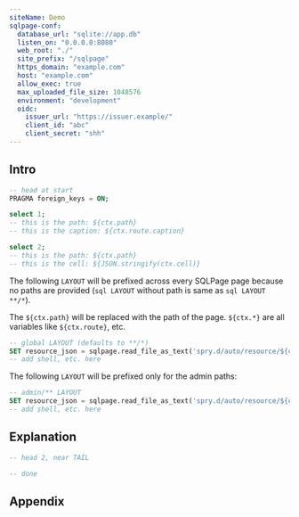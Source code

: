 ```yaml
---
siteName: Demo
sqlpage-conf:
  database_url: "sqlite://app.db"
  listen_on: "0.0.0.0:8080"
  web_root: "./"
  site_prefix: "/sqlpage"
  https_domain: "example.com"
  host: "example.com"
  allow_exec: true
  max_uploaded_file_size: 1048576
  environment: "development"
  oidc:
    issuer_url: "https://issuer.example/"
    client_id: "abc"
    client_secret: "shh"
---
```


## Intro

```sql HEAD
-- head at start
PRAGMA foreign_keys = ON;
```

```sql admin/index.sql { route: { caption: "test" } }
select 1;
-- this is the path: ${ctx.path}
-- this is the caption: ${ctx.route.caption}
```

```sql users/list.sql
select 2;
-- this is the path: ${ctx.path}
-- this is the cell: ${JSON.stringify(ctx.cell)}
```

The following `LAYOUT` will be prefixed across every SQLPage page because no
paths are provided (`sql LAYOUT` without path is same as `sql LAYOUT **/*`).

The `${ctx.path}` will be replaced with the path of the page. `${ctx.*}` are all
variables like `${ctx.route}`, etc.

```sql LAYOUT
-- global LAYOUT (defaults to **/*)
SET resource_json = sqlpage.read_file_as_text('spry.d/auto/resource/${ctx.path}.auto.json');
-- add shell, etc. here
```

The following `LAYOUT` will be prefixed only for the admin paths:

```sql LAYOUT admin/**
-- admin/** LAYOUT
SET resource_json = sqlpage.read_file_as_text('spry.d/auto/resource/${ctx.path}.auto.json');
-- add shell, etc. here
```

## Explanation

```sql HEAD
-- head 2, near TAIL
```

```sql TAIL
-- done
```

## Appendix
